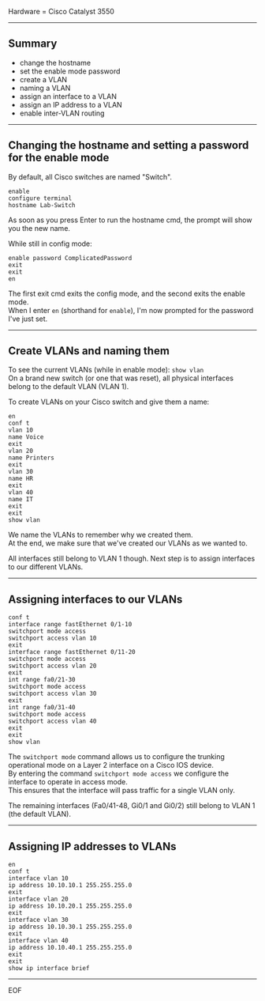 Hardware = Cisco Catalyst 3550  

---

## Summary

- change the hostname
- set the enable mode password
- create a VLAN
- naming a VLAN
- assign an interface to a VLAN
- assign an IP address to a VLAN
- enable inter-VLAN routing

---

## Changing the hostname and setting a password for the enable mode

By default, all Cisco switches are named "Switch".
```
enable
configure terminal
hostname Lab-Switch
```
As soon as you press Enter to run the hostname cmd, the prompt will show you the new name.  

While still in config mode:
```
enable password ComplicatedPassword
exit
exit
en
```
The first exit cmd exits the config mode, and the second exits the enable mode.  
When I enter `en` (shorthand for `enable`), I'm now prompted for the password I've just set.  

---

## Create VLANs and naming them

To see the current VLANs (while in enable mode): `show vlan`  
On a brand new switch (or one that was reset), all physical interfaces belong to the default VLAN (VLAN 1).  

To create VLANs on your Cisco switch and give them a name:
```
en
conf t
vlan 10
name Voice
exit
vlan 20
name Printers
exit
vlan 30
name HR
exit
vlan 40
name IT
exit
exit
show vlan
```
We name the VLANs to remember why we created them.  
At the end, we make sure that we've created our VLANs as we wanted to.  

All interfaces still belong to VLAN 1 though. Next step is to assign interfaces to our different VLANs.

---

## Assigning interfaces to our VLANs

```
conf t
interface range fastEthernet 0/1-10
switchport mode access
switchport access vlan 10
exit
interface range fastEthernet 0/11-20
switchport mode access
switchport access vlan 20
exit
int range fa0/21-30
switchport mode access
switchport access vlan 30
exit
int range fa0/31-40
switchport mode access
switchport access vlan 40
exit
exit
show vlan
```
The `switchport mode` command allows us to configure the trunking operational mode on a Layer 2 interface on a Cisco IOS device.  
By entering the command `switchport mode access` we configure the interface to operate in access mode.  
This ensures that the interface will pass traffic for a single VLAN only.  

The remaining interfaces (Fa0/41-48, Gi0/1 and Gi0/2) still belong to VLAN 1 (the default VLAN).  

---

## Assigning IP addresses to VLANs

```
en
conf t
interface vlan 10
ip address 10.10.10.1 255.255.255.0
exit
interface vlan 20
ip address 10.10.20.1 255.255.255.0
exit
interface vlan 30
ip address 10.10.30.1 255.255.255.0
exit
interface vlan 40
ip address 10.10.40.1 255.255.255.0
exit
exit
show ip interface brief
```



---
EOF
